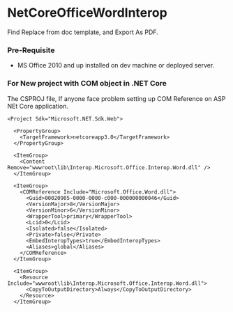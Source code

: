 # NetCoreOfficeWordInterop
Find Replace from doc template, and Export As PDF.

### Pre-Requisite

* MS Office 2010 and up installed on dev machine or deployed server.

### For New project with COM object in .NET Core

The CSPROJ file, If anyone face problem setting up COM Reference on ASP NEt Core application.

```
<Project Sdk="Microsoft.NET.Sdk.Web">

  <PropertyGroup>
    <TargetFramework>netcoreapp3.0</TargetFramework>
  </PropertyGroup>

  <ItemGroup>
    <Content Remove="wwwroot\lib\Interop.Microsoft.Office.Interop.Word.dll" />
  </ItemGroup>

  <ItemGroup>
    <COMReference Include="Microsoft.Office.Word.dll">
      <Guid>00020905-0000-0000-c000-000000000046</Guid>
      <VersionMajor>8</VersionMajor>
      <VersionMinor>6</VersionMinor>
      <WrapperTool>primary</WrapperTool>
      <Lcid>0</Lcid>
      <Isolated>false</Isolated>
      <Private>false</Private>
      <EmbedInteropTypes>true</EmbedInteropTypes>
      <Aliases>global</Aliases>
    </COMReference>
  </ItemGroup>

  <ItemGroup>
    <Resource Include="wwwroot\lib\Interop.Microsoft.Office.Interop.Word.dll">
      <CopyToOutputDirectory>Always</CopyToOutputDirectory>
    </Resource>
  </ItemGroup>
  
```


